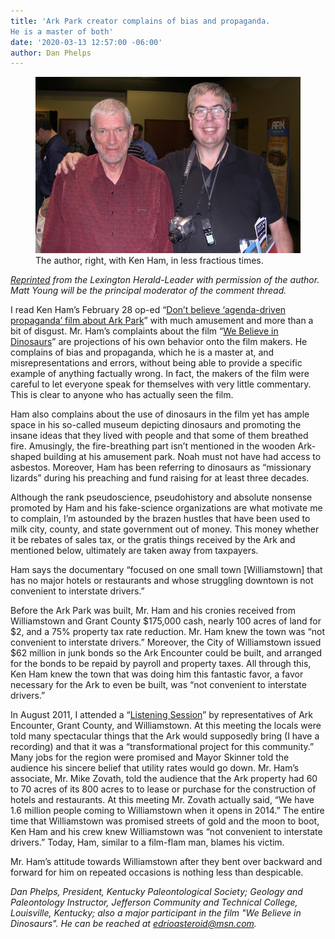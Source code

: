 ```yaml
---
title: 'Ark Park creator complains of bias and propaganda. 
He is a master of both'
date: '2020-03-13 12:57:00 -06:00'
author: Dan Phelps
---
```

<figure>
<img src="/uploads/2020/Dan&Ken.JPG" alt=" Dan Phelps and Ken Ham"/>
<figcaption> The author, right, with Ken Ham, in less fractious times.
</figcaption>
</figure>

<i>[Reprinted](https://www.kentucky.com/opinion/op-ed/article241065276.html) from the Lexington Herald-Leader with permission of the author. Matt Young will be the principal moderator of the comment thread. </i>

I read Ken Ham’s February 28 op-ed “[Don’t believe ‘agenda-driven propaganda’ film about Ark Park](https://www.kentucky.com/opinion/op-ed/article240622332.html)” with much amusement and more than a bit of disgust.
Mr. Ham’s complaints about the film “[We Believe in Dinosaurs](https://www.webelieveindinosaurs.net/)” are projections of his own behavior onto the film makers. He complains of bias and propaganda, which he is a master at, and misrepresentations and errors, without being able to provide a specific example of anything factually wrong. In fact, the makers of the film were careful to let everyone speak for themselves with very little commentary. This is clear to anyone who has actually seen the film.

Ham also complains about the use of dinosaurs in the film yet has ample space in his so-called museum depicting dinosaurs and promoting the insane ideas that they lived with people and that some of them breathed fire. Amusingly, the fire-breathing part isn’t mentioned in the wooden Ark-shaped building at his amusement park. Noah must not have had access to asbestos. Moreover, Ham has been referring to dinosaurs as “missionary lizards” during his preaching and fund raising for at least three decades.

Although the rank pseudoscience, pseudohistory and absolute nonsense promoted by Ham and his fake-science organizations are what motivate me to complain, I’m astounded by the brazen hustles that have been used to milk city, county, and state government out of money. This money whether it be rebates of sales tax, or the gratis things received by the Ark and mentioned below, ultimately are taken away from taxpayers.

<!--more-->

Ham says the documentary “focused on one small town [Williamstown] that has no major hotels or restaurants and whose struggling downtown is not convenient to interstate drivers.”

Before the Ark Park was built, Mr. Ham and his cronies received from Williamstown and Grant County $175,000 cash, nearly 100 acres of land for $2, and a 75% property tax rate reduction. Mr. Ham knew the town was “not convenient to interstate drivers.” Moreover, the City of Williamstown issued $62 million in junk bonds so the Ark Encounter could be built, and arranged for the bonds to be repaid by payroll and property taxes. All through this, Ken Ham knew the town that was doing him this fantastic favor, a favor necessary for the Ark to even be built, was “not convenient to interstate drivers.”

In August 2011, I attended a “[Listening Session](https://pandasthumb.org/archives/2011/08/ark-encounter-l.html)” by representatives of Ark Encounter, Grant County, and Williamstown. At this meeting the locals were told many spectacular things that the Ark would supposedly bring (I have a recording) and that it was a “transformational project for this community.” Many jobs for the region were promised and Mayor Skinner told the audience his sincere belief that utility rates would go down. Mr. Ham’s associate, Mr. Mike Zovath, told the audience that the Ark property had 60 to 70 acres of its 800 acres to to lease or purchase for the construction of hotels and restaurants. At this meeting Mr. Zovath actually said, “We have 1.6 million people coming to Williamstown when it opens in 2014.” The entire time that Williamstown was promised streets of gold and the moon to boot, Ken Ham and his crew knew Williamstown was “not convenient to interstate drivers.” Today, Ham, similar to a film-flam man, blames his victim.

Mr. Ham’s attitude towards Williamstown after they bent over backward and forward for him on repeated occasions is nothing less than despicable.

<i>Dan Phelps, President, Kentucky Paleontological Society; Geology and Paleontology Instructor, Jefferson Community and Technical College, Louisville, Kentucky; also a major participant in the film "We Believe in Dinosaurs". He can be reached at edrioasteroid@msn.com.</i>
